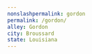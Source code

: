```yaml
---
﻿nonslashpermalink: gordon
permalink: /gordon/
alley: Gordon
city: Broussard
state: Louisiana
---
```

